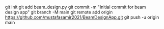 git init
git add beam_design.py
git commit -m "Initial commit for beam design app"
git branch -M main
git remote add origin https://github.com/mustafasamir2021/BeamDesignApp.git
git push -u origin main
